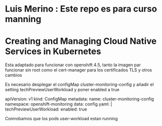 # Luis Merino : Este repo es para curso manning
# Creating and Managing Cloud Native Services in Kubernetes

Esta adaptado para funcionar con openshift 4.5, tanto la imagen par funcionar sin root
como el cert-manager para los certificados TLS y otros cambios

Es necesario desplegar el configMap cluster-monitoring-config y añadir el setting
techPreviewUserWorkload y poner enabled a true

apiVersion: v1
kind: ConfigMap
metadata:
  name: cluster-monitoring-config
  namespace: openshift-monitoring
data:
  config.yaml: |
    techPreviewUserWorkload:
      enabled: true

Comrobamos que los pods user-workload estan running